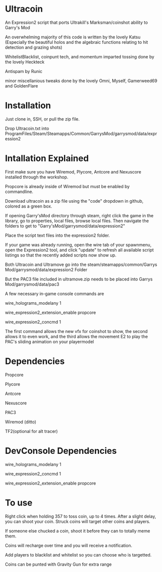 # Ultracoin
An Expression2 script that ports Ultrakill's Marksman/coinshot ability to Garry's Mod

An overwhelming majority of this code is written by the lovely Katsu (Especially the beautiful holos and the algebraic functions relating to hit detection and grazing shots)

WhitelistBlacklist, coinpunt tech, and momentum imparted tossing done by the lovely Heckteck

Antispam by Runic

minor miscellanious tweaks done by the lovely Omni, Myself, Gamerweed69 and GoldenFlare

# Installation
Just clone in, SSH, or pull the zip file.

Drop Ultracoin.txt into ProgramFiles/Steam/Steamapps/Common/GarrysMod/garrysmod/data/expression2

# Intallation Explained
First make sure you have Wiremod, Plycore, Antcore and Nexuscore installed through the workshop.

Propcore is already inside of Wiremod but must be enabled by commandline.

Download ultracoin as a zip file using the "code" dropdown in github, colored as a green box.

If opening Garry'sMod directory through steam, right click the game in the library, go to properties, local files, browse local files. Then navigate the folders to get to "Garry'sMod/garrysmod/data/expression2"

Place the script text files into the expression2 folder.

If your game was already running, open the wire tab of your spawnmenu, open the Expression2 tool, and click "update" to refresh all available script listings so that the recently added scripts now show up.

Both Ultracoin and Ultramove go into the steam/steamapps/common/Garrys Mod/garrysmod/data/expression2 
Folder

But the PAC3 file included in ultramove.zip needs to be placed into Garrys Mod/garrysmod/data/pac3


A few necessary in-game console commands are

wire_holograms_modelany 1

wire_expression2_extension_enable propcore

wire_expression2_concmd 1

The first command allows the new vfx for coinshot to show, the second allows it to even work, and the third allows the movement E2 to play the PAC's sliding animation on your playermodel


# Dependencies
Propcore

Plycore

Antcore

Nexuscore

PAC3

Wiremod (ditto)

TF2(optional for alt tracer)

# DevConsole Dependencies
wire_holograms_modelany 1

wire_expression2_concmd 1

wire_expression2_extension_enable propcore

# To use
Right click when holding 357 to toss coin, up to 4 times. After a slight delay, you can shoot your coin. Struck coins will target other coins and players.

If someone else chucked a coin, shoot it before they can to totally meme them.

Coins will recharge over time and you will receive a notification.

Add players to blacklist and whitelist so you can choose who is targetted.

Coins can be punted with Gravity Gun for extra range
